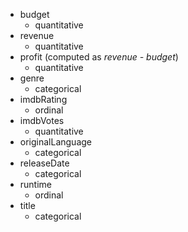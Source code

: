 - budget
    - quantitative
- revenue
    - quantitative
- profit (computed as *revenue - budget*)
    - quantitative
- genre
    - categorical
- imdbRating
    - ordinal
- imdbVotes
    - quantitative
- originalLanguage
    - categorical
- releaseDate
    - categorical
- runtime
    - ordinal
- title
    - categorical